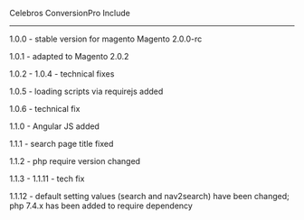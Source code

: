Celebros ConversionPro Include

------------------------------

1.0.0 - stable version for magento Magento 2.0.0-rc

1.0.1 - adapted to Magento 2.0.2

1.0.2 - 1.0.4 - technical fixes

1.0.5 - loading scripts via requirejs added

1.0.6 - technical fix

1.1.0 - Angular JS added

1.1.1 - search page title fixed

1.1.2 - php require version changed

1.1.3 - 1.1.11 - tech fix

1.1.12 - default setting values (search and nav2search) have been changed; php 7.4.x has been added to require dependency
